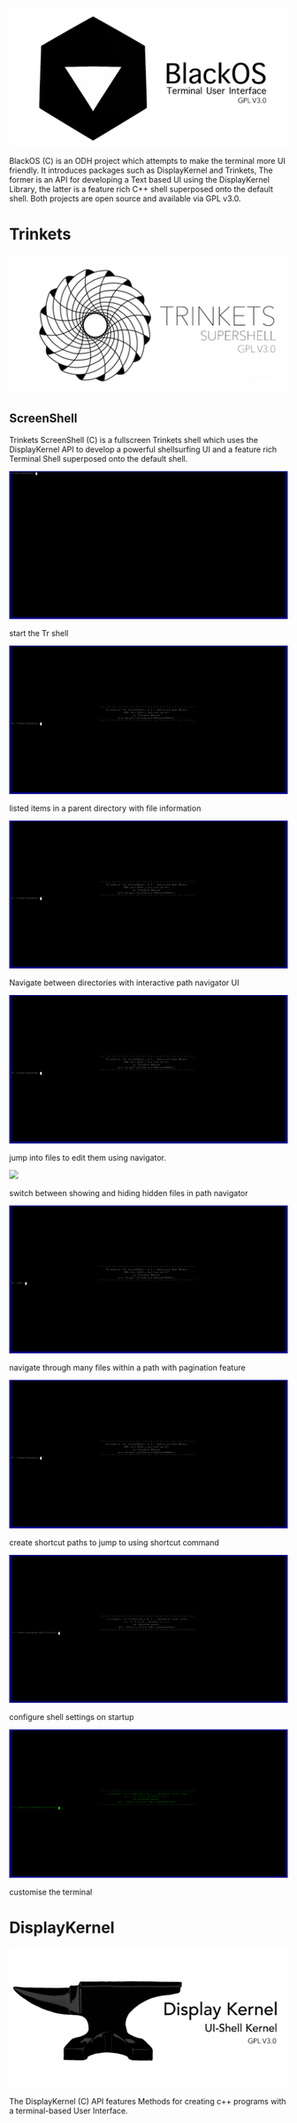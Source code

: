 ![](media/BlackOSLogo.png)

BlackOS (C) is an ODH project which attempts to make the terminal more UI friendly. It introduces packages such as DisplayKernel and Trinkets, The former is an API for developing a Text based UI using the DisplayKernel Library, the latter is a feature rich C++ shell superposed onto the default shell. Both projects are open source and available via GPL v3.0.

# Trinkets

![](media/TrLogo.png)

## ScreenShell

Trinkets ScreenShell (C) is a fullscreen Trinkets shell which uses the DisplayKernel API to develop a powerful shellsurfing UI and a feature rich Terminal Shell superposed onto the default shell.

![](media/start-tr.gif)

start the Tr shell

![](media/tr-ls.gif)

listed items in a parent directory with file information

![](media/nd-cd.gif)

Navigate between directories with interactive path navigator UI

![](media/nd-edit-files.gif)

jump into files to edit them using navigator.

![](media/d-hidden.gif)

switch between showing and hiding hidden files in path navigator

![](media/nd-paginate.gif)

navigate through many files within a path with pagination feature

![](media/sc-add.gif)

create shortcut paths to jump to using shortcut command

![](media/configure-on-startup.gif)

configure shell settings on startup

![](media/change-themes.gif)

customise the terminal

# DisplayKernel

![](media/DisplayKernelLogo.png)

The DisplayKernel (C) API features Methods for creating c++ programs with a terminal-based User Interface.

